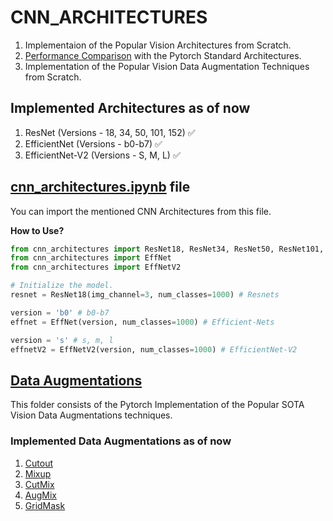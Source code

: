 # CNN_ARCHITECTURES

1. Implementaion of the Popular Vision Architectures from Scratch.
2. [Performance Comparison](https://github.com/Cranjis-McB/CNN_ARCHITECTURES/tree/main/kaggle_notebooks) with the Pytorch Standard Architectures.
3. Implementation of the Popular Vision Data Augmentation Techniques from Scratch.

## Implemented Architectures as of now

1. ResNet (Versions - 18, 34, 50, 101, 152) :white_check_mark:
2. EfficientNet (Versions - b0-b7) :white_check_mark:
3. EfficientNet-V2 (Versions - S, M, L) :white_check_mark:

## [cnn_architectures.ipynb](https://github.com/Cranjis-McB/CNN_ARCHITECTURES/blob/main/cnn_architectures.ipynb) file

You can import the mentioned CNN Architectures from this file.

**How to Use?**

```python
from cnn_architectures import ResNet18, ResNet34, ResNet50, ResNet101, ResNet152
from cnn_architectures import EffNet
from cnn_architectures import EffNetV2

# Initialize the model.
resnet = ResNet18(img_channel=3, num_classes=1000) # Resnets

version = 'b0' # b0-b7
effnet = EffNet(version, num_classes=1000) # Efficient-Nets

version = 's' # s, m, l
effnetV2 = EffNetV2(version, num_classes=1000) # EfficientNet-V2

```

## [Data Augmentations](https://github.com/Cranjis-McB/CNN_ARCHITECTURES/tree/main/Data%20Augmentation)

This folder consists of the Pytorch Implementation of the Popular SOTA Vision Data Augmentations techniques.

### Implemented Data Augmentations as of now

1. [Cutout](https://arxiv.org/abs/1708.04552)
2. [Mixup](https://arxiv.org/pdf/1710.09412.pdf)
3. [CutMix](https://arxiv.org/abs/1905.04899v2)
4. [AugMix](https://arxiv.org/abs/1912.02781)
5. [GridMask](https://arxiv.org/abs/2001.04086v2)

